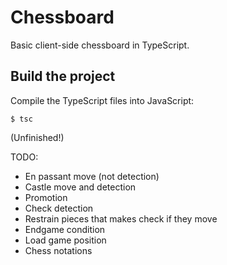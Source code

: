 # Chessboard

Basic client-side chessboard in TypeScript.

## Build the project

Compile the TypeScript files into JavaScript:

```console
$ tsc
```

(Unfinished!)

TODO:
- En passant move (not detection)
- Castle move and detection
- Promotion
- Check detection
- Restrain pieces that makes check if they move
- Endgame condition
- Load game position
- Chess notations
